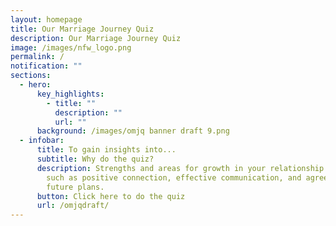 ```yaml
---
layout: homepage
title: Our Marriage Journey Quiz
description: Our Marriage Journey Quiz
image: /images/nfw_logo.png
permalink: /
notification: ""
sections:
  - hero:
      key_highlights:
        - title: ""
          description: ""
          url: ""
      background: /images/omjq banner draft 9.png
  - infobar:
      title: To gain insights into...
      subtitle: Why do the quiz?
      description: Strengths and areas for growth in your relationship in key areas
        such as positive connection, effective communication, and agreement of
        future plans.
      button: Click here to do the quiz
      url: /omjqdraft/
---
```

